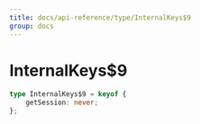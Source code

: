 ```yaml
---
title: docs/api-reference/type/InternalKeys$9
group: docs
---
```


# InternalKeys$9

```ts
type InternalKeys$9 = keyof {
    getSession: never;
};
```


